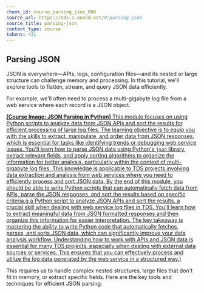 ```yaml
---
chunk_id: course_parsing_json_000
source_url: https://tds.s-anand.net/#/parsing-json
source_title: parsing-json
content_type: course
tokens: 431
---
```


## Parsing JSON

JSON is everywhere—APIs, logs, configuration files—and its nested or large structure can challenge memory and processing. In this tutorial, we'll explore tools to flatten, stream, and query JSON data efficiently.

For example, we'll often need to process a multi-gigabyte log file from a web service where each record is a JSON object.

[**[Course Image: JSON Parsing in Python]** This module focuses on using Python scripts to analyze data from JSON APIs and sort the results for efficient processing of large log files. The learning objective is to equip you with the skills to extract, manipulate, and order data from JSON responses, which is essential for tasks like identifying trends or debugging web service issues. You'll learn how to parse JSON data using Python's `json` library, extract relevant fields, and apply sorting algorithms to organize the information for better analysis, particularly within the context of multi-gigabyte log files. This knowledge is applicable to TDS projects involving data extraction and analysis from web services where you need to efficiently process and sort JSON data. By the end of this module, you should be able to write Python scripts that can automatically fetch data from APIs, parse the JSON responses, and sort the results based on specific criteria.g a Python script to analyze JSON APIs and sort the results, a crucial skill when dealing with web service log files in TDS. You'll learn how to extract meaningful data from JSON formatted responses and then organize this information for easier interpretation. The key takeaway is mastering the ability to write Python code that automatically fetches, parses, and sorts JSON data, which can significantly improve your data analysis workflow. Understanding how to work with APIs and JSON data is essential for many TDS projects, especially when dealing with external data sources or services. This ensures that you can effectively process and utilize the log data generated by the web service in a structured way.)](https://youtu.be/1lxrb_ezP-g)

This requires us to handle complex nested structures, large files that don't fit in memory, or extract specific fields. Here are the key tools and techniques for efficient JSON parsing:
